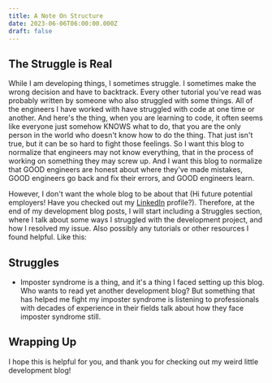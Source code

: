 ```yaml
---
title: A Note On Structure
date: 2023-06-06T06:00:00.000Z
draft: false
---
```


## The Struggle is Real

While I am developing things, I sometimes struggle. I sometimes make the wrong decision and have to backtrack. Every other tutorial you've read was probably written by someone who also struggled with some things. All of the engineers I have worked with have struggled with code at one time or another. And here's the thing, when you are learning to code, it often seems like everyone just somehow KNOWS what to do, that you are the only person in the world who doesn't know how to do the thing. That just isn't true, but it can be so hard to fight those feelings. So I want this blog to normalize that engineers may not know everything, that in the process of working on something they may screw up. And I want this blog to normalize that GOOD engineers are honest about where they've made mistakes, GOOD engineers go back and fix their errors, and GOOD engineers learn.

However, I don't want the whole blog to be about that (Hi future potential employers! Have you checked out my [LinkedIn](https://www.linkedin.com/in/janette-rounds/ "linkedin") profile?). Therefore, at the end of my development blog posts, I will start including a Struggles section, where I talk about some ways I struggled with the development project, and how I resolved my issue. Also possibly any tutorials or other resources I found helpful. Like this:

## Struggles

* Imposter syndrome is a thing, and it's a thing I faced setting up this blog. Who wants to read yet another development blog? But something that has helped me fight my imposter syndrome is listening to professionals with decades of experience in their fields talk about how they face imposter syndrome still.

## Wrapping Up

I hope this is helpful for you, and thank you for checking out my weird little development blog!
